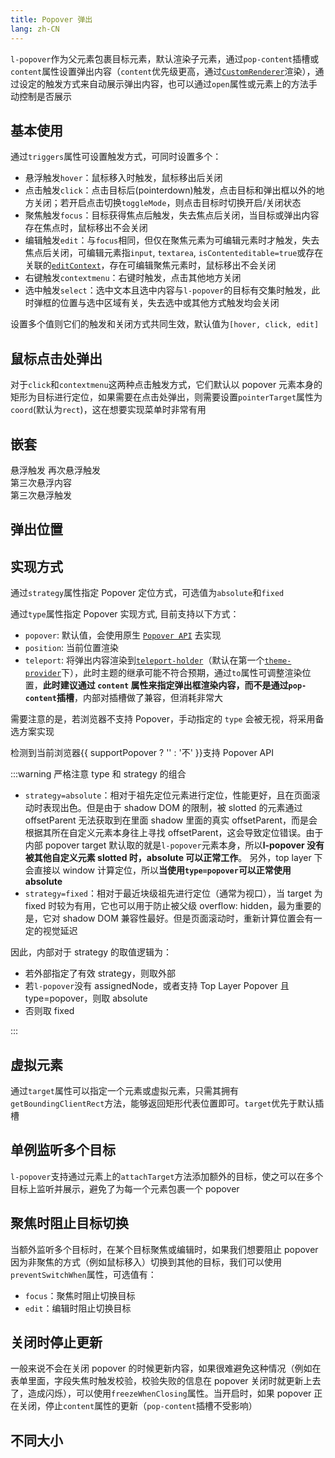 ```yaml
---
title: Popover 弹出
lang: zh-CN
---
```


`l-popover`作为父元素包裹目标元素，默认渲染子元素，通过`pop-content`插槽或`content`属性设置弹出内容（`content`优先级更高，通过[`CustomRenderer`](/components/custom-renderer/)渲染），通过设定的触发方式来自动展示弹出内容，也可以通过`open`属性或元素上的方法手动控制是否展示

## 基本使用

通过`triggers`属性可设置触发方式，可同时设置多个：

- 悬浮触发`hover`：鼠标移入时触发，鼠标移出后关闭
- 点击触发`click`：点击目标后(pointerdown)触发，点击目标和弹出框以外的地方关闭；若开启点击切换`toggleMode`，则点击目标时切换开启/关闭状态
- 聚焦触发`focus`：目标获得焦点后触发，失去焦点后关闭，当目标或弹出内容存在焦点时，鼠标移出不会关闭
- 编辑触发`edit`：与`focus`相同，但仅在聚焦元素为可编辑元素时才触发，失去焦点后关闭，可编辑元素指`input`, `textarea`, `isContenteditable=true`或存在关联的[`editContext`](https://developer.mozilla.org/en-US/docs/Web/API/HTMLElement/editContext)，存在可编辑聚焦元素时，鼠标移出不会关闭
- 右键触发`contextmenu`：右键时触发，点击其他地方关闭
- 选中触发`select`：选中文本且选中内容与`l-popover`的目标有交集时触发，此时弹框的位置与选中区域有关，失去选中或其他方式触发均会关闭

设置多个值则它们的触发和关闭方式共同生效，默认值为`[hover, click, edit]`

<!-- @Code:basicUsage -->

## 鼠标点击处弹出

对于`click`和`contextmenu`这两种点击触发方式，它们默认以 popover 元素本身的矩形为目标进行定位，如果需要在点击处弹出，则需要设置`pointerTarget`属性为`coord`(默认为`rect`)，这在想要实现菜单时非常有用

<!-- @Code:pointerTarget -->

## 嵌套

<l-popover triggers="hover">
  <l-button>悬浮触发</l-button>
  <l-popover triggers="hover" slot="pop-content">
    <l-button>再次悬浮触发</l-button>
    <l-popover triggers="hover" slot="pop-content">
      <div slot="pop-content">第三次悬浮内容</div>
      <l-button>第三次悬浮触发</l-button>
    </l-popover>
  </l-popover>
</l-popover>

## 弹出位置

<!-- @Code:differentPlacements -->

## 实现方式

通过`strategy`属性指定 Popover 定位方式，可选值为`absolute`和`fixed`

通过`type`属性指定 Popover 实现方式, 目前支持以下方式：

- `popover`: 默认值，会使用原生 [`Popover API`](https://developer.mozilla.org/en-US/docs/Web/API/Popover_API) 去实现
- `position`: 当前位置渲染
- `teleport`: 将弹出内容渲染到[`teleport-holder`](/components/teleport-holder/)（默认在第一个[`theme-provider`](/components/theme-provider/)下），此时主题的继承可能不符合预期，通过`to`属性可调整渲染位置，**此时建议通过 `content` 属性来指定弹出框渲染内容，而不是通过`pop-content`插槽**，内部对插槽做了兼容，但消耗非常大

需要注意的是，若浏览器不支持 Popover，手动指定的 `type` 会被无视，将采用备选方案实现

检测到当前浏览器{{ supportPopover ? '' : '不' }}支持 Popover API

:::warning 严格注意 type 和 strategy 的组合

- `strategy=absolute`：相对于祖先定位元素进行定位，性能更好，且在页面滚动时表现出色。但是由于 shadow DOM 的限制，被 slotted 的元素通过 offsetParent 无法获取到在里面 shadow 里面的真实 offsetParent，而是会根据其所在自定义元素本身往上寻找 offsetParent，这会导致定位错误。由于内部 popover target 默认取的就是`l-popover`元素本身，所以**l-popover 没有被其他自定义元素 slotted 时，absolute 可以正常工作**。
  另外，top layer 下会直接以 window 计算定位，所以**当使用`type=popover`可以正常使用 absolute**
- `strategy=fixed`：相对于最近块级祖先进行定位（通常为视口），当 target 为 fixed 时较为有用，它也可以用于防止被父级 overflow: hidden，最为重要的是，它对 shadow DOM 兼容性最好。但是页面滚动时，重新计算位置会有一定的视觉延迟

因此，内部对于 strategy 的取值逻辑为：

- 若外部指定了有效 strategy，则取外部
- 若`l-popover`没有 assignedNode，或者支持 Top Layer Popover 且 type=popover，则取 absolute
- 否则取 fixed

:::

<!-- @Code:otherTypes -->

## 虚拟元素

通过`target`属性可以指定一个元素或虚拟元素，只需其拥有`getBoundingClientRect`方法，能够返回矩形代表位置即可。`target`优先于默认插槽

<!-- @Code:virtualElement -->

## 单例监听多个目标

`l-popover`支持通过元素上的`attachTarget`方法添加额外的目标，使之可以在多个目标上监听并展示，避免了为每一个元素包裹一个 popover

<!-- @Code:extraTargets -->

## 聚焦时阻止目标切换

当额外监听多个目标时，在某个目标聚焦或编辑时，如果我们想要阻止 popover 因为非聚焦的方式（例如鼠标移入）切换到其他的目标，我们可以使用`preventSwitchWhen`属性，可选值有：

- `focus`：聚焦时阻止切换目标
- `edit`：编辑时阻止切换目标

<!-- @Code:preventSwitch -->

## 关闭时停止更新

一般来说不会在关闭 popover 的时候更新内容，如果很难避免这种情况（例如在表单里面，字段失焦时触发校验，校验失败的信息在 popover 关闭时就更新上去了，造成闪烁），可以使用`freezeWhenClosing`属性。当开启时，如果 popover 正在关闭，停止`content`属性的更新（`pop-content`插槽不受影响）

<!-- @Code:freezeUpdate -->

## 不同大小

<!-- @Code:differentSizes -->

<script setup>
  import { supportPopover } from '@lun/utils';
</script>

<style>
.popover-virtual::part(pop-content) {
  background-color: transparent;
  z-index: 999;
  pointer-events: none;
}
.code-container .circle {
  width: 100px;
  height: 100px;
  border: solid 4px blue;
  border-radius: 50%;
  translate: 0px -50px;
  animation: 1s virtual-element infinite;
  pointer-events: none;
}
@keyframes virtual-element {
  0% { scale: 1; }
  50% { scale: 1.1; }
}

</style>
